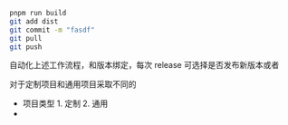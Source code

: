 ```sh
pnpm run build
git add dist
git commit -m "fasdf"
git pull
git push
```

自动化上述工作流程，和版本绑定，每次 release 可选择是否发布新版本或者

对于定制项目和通用项目采取不同的












- 项目类型 1. 定制 2. 通用
- 